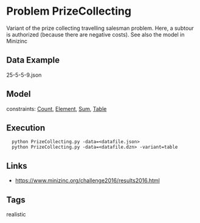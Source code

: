 # Problem PrizeCollecting

Variant of the prize collecting travelling salesman problem.
Here, a subtour is authorized (because there are negative costs).
See also the model in Minizinc

## Data Example
  25-5-5-9.json

## Model
  constraints: [Count](http://pycsp.org/documentation/constraints/Count), [Element](http://pycsp.org/documentation/constraints/Element), [Sum](http://pycsp.org/documentation/constraints/Sum), [Table](http://pycsp.org/documentation/constraints/Table)

## Execution
```
  python PrizeCollecting.py -data=<datafile.json>
  python PrizeCollecting.py -data=<datafile.dzn> -variant=table
```

## Links
  - https://www.minizinc.org/challenge2016/results2016.html

## Tags
  realistic

